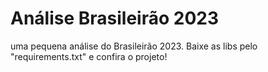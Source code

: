 # Análise Brasileirão 2023
uma pequena análise do Brasileirão 2023. 
Baixe as libs pelo "requirements.txt" e confira o projeto!
